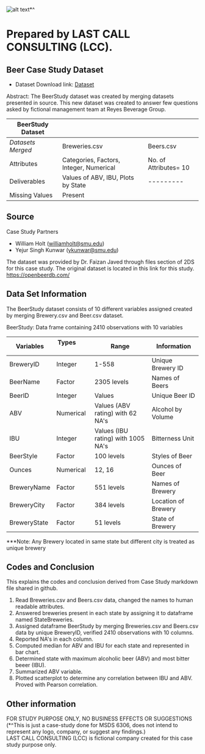 ![alt text][logo]*^	

# Prepared by LAST CALL CONSULTING (LCC).
[logo]: http://www.reyesbeveragegroup.com/Global/Logos/RBG-wheat-shield.png

## Beer Case Study Dataset

* Dataset Download link: [Dataset](https://openbeerdb.com/)

Abstract:  The BeerStudy dataset was created by merging datasets presented in source. This new dataset was created to answer few questions asked by fictional management team at Reyes Beverage Group.


|BeerStudy  Dataset  |             |          |
--- | --- | ---
*Datasets Merged* | Breweries.csv | Beers.csv	    
|Attributes   |Categories, Factors, Integer, Numerical| No. of Attributes= 10|	
|Deliverables| Values of ABV, IBU, Plots by State|---------|
|Missing Values| Present

## Source

Case Study Partners
* William Holt (williamholt@smu.edu)
* Yejur Singh Kunwar (ykunwar@smu.edu)

The dataset was provided by Dr. Faizan Javed through files section of 2DS for this case study. The original dataset is located in this link for this study. https://openbeerdb.com/


## Data Set Information

The BeerStudy dataset consists of 10 different variables assigned created by merging Brewery.csv and Beer.csv dataset. 

BeerStudy: Data frame containing 2410 observations with 10 variables

|Variables  | Types            | Range | Information          |
--- | --- | --- | ---
 |BreweryID   |Integer|  1-558| Unique Brewery ID|
 | BeerName   | Factor| 2305 levels | Names of Beers|
 | BeerID      | Integer | Values  | Unique Beer ID|
 | ABV         | Numerical | Values (ABV rating) with 62 NA's | Alcohol by Volume|
 | IBU         | Integer | Values (IBU rating) with 1005 NA's| Bitterness Unit |
 | BeerStyle   | Factor| 100 levels  | Styles of Beer|
 | Ounces      | Numerical | 12, 16| Ounces of Beer|
 | BreweryName | Factor | 551 levels |Names of Brewery|
 | BreweryCity | Factor | 384 levels |Location of Brewery|
 | BreweryState| Factor | 51 levels |State of Brewery|

***Note: Any Brewery located in same state but different city is treated as unique brewery

## Codes and Conclusion
This explains the codes and conclusion derived from Case Study markdown file shared in github.

1. Read Breweries.csv and Beers.csv data, changed the names to human readable attributes.
2. Answered breweries present in each state by assigning it to dataframe named StateBreweries.
3. Assigned dataframe BeerStudy by merging Breweries.csv and Beers.csv data by unique BreweryID, verified 2410 observations with 10 columns. 
4. Reported NA's in each column.
5. Computed median for ABV and IBU for each state and represented in bar chart.
6. Determined state with maximum alcoholic beer (ABV) and most bitter beeer (IBU).
7. Summarized ABV variable.
8. Plotted scatterplot to determine any correlation between IBU and ABV. Proved with Pearson correlation.

## Other information
FOR STUDY PURPOSE ONLY, NO BUSINESS EFFECTS OR SUGGESTIONS\
(*^This is just a case-study done for MSDS 6306, does not intend to represent any logo, company, or suggest any findings.)\
LAST CALL CONSULTING (LCC) is fictional company created for this case study purpose only.
